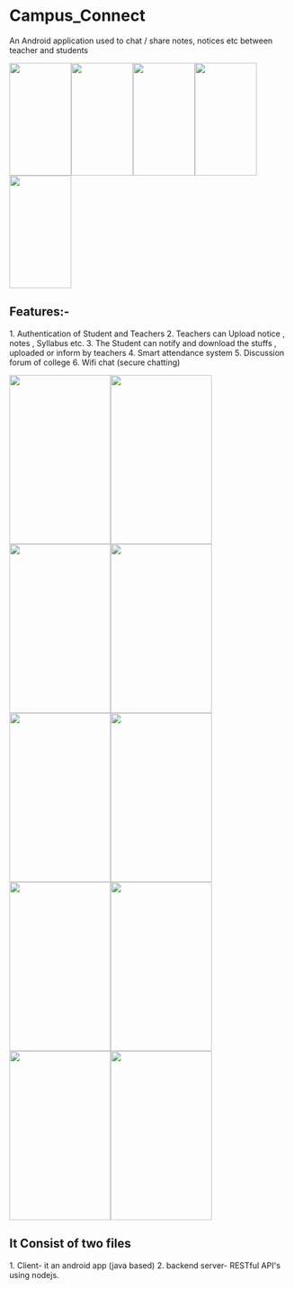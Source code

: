 # Campus_Connect

An Android application used to chat / share notes, notices etc between teacher and students 

<img src="https://github.com/RaviJoshii/Campus_Connect/blob/master/ScreenShots/Intro 1.jpeg" width="110" height="200"><img src="https://github.com/RaviJoshii/Campus_Connect/blob/master/ScreenShots/Intro 2.jpeg" width="110" height="200"><img src="https://github.com/RaviJoshii/Campus_Connect/blob/master/ScreenShots/Intro 3.jpeg" width="110" height="200"><img src="https://github.com/RaviJoshii/Campus_Connect/blob/master/ScreenShots/Intro 4.jpeg" width="110" height="200"><img src="https://github.com/RaviJoshii/Campus_Connect/blob/master/ScreenShots/Intro 5.jpeg" width="110" height="200">
 

<h2>Features:-</h2>
1. Authentication of Student and Teachers 
2. Teachers can Upload notice , notes , Syllabus etc.
3. The Student can notify and download the stuffs , uploaded or inform by teachers
4. Smart attendance system 
5. Discussion forum of college
6. Wifi chat (secure chatting)
<p>
<img src="https://github.com/RaviJoshii/Campus_Connect/blob/master/ScreenShots/login.jpeg" width="180" height="300"><img src="https://github.com/RaviJoshii/Campus_Connect/blob/master/ScreenShots/teacherDashBoard.jpeg" width="180" height="300"><img src="https://github.com/RaviJoshii/Campus_Connect/blob/master/ScreenShots/add new students.jpeg" width="180" height="300"><img src="https://github.com/RaviJoshii/Campus_Connect/blob/master/ScreenShots/time table.jpeg" width="180" height="300"><img src="https://github.com/RaviJoshii/Campus_Connect/blob/master/ScreenShots/upload notice.jpeg" width="180" height="300"><img src="https://github.com/RaviJoshii/Campus_Connect/blob/master/ScreenShots/student.jpeg" width="180" height="300"><img src="https://github.com/RaviJoshii/Campus_Connect/blob/master/ScreenShots/download notice.jpeg" width="180" height="300"><img src="https://github.com/RaviJoshii/Campus_Connect/blob/master/ScreenShots/attendance.jpeg" width="180" height="300"><img src="https://github.com/RaviJoshii/Campus_Connect/blob/master/ScreenShots/wifi.jpeg" width="180" height="300"><img src="https://github.com/RaviJoshii/Campus_Connect/blob/master/ScreenShots/change password.jpeg" width="180" height="300">
</p>




<h2>It Consist of two files</h2>
1. Client-  it an android app (java based)
2. backend server- RESTful API's using nodejs.


